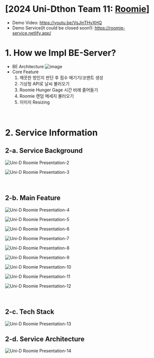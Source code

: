 # [2024 Uni-Dthon Team 11: <u>**Roomie**</u>]
- Demo Video: https://youtu.be/VsJinTHyXHQ
- Demo Service(It could be closed soon!): https://roomie-service.netlify.app/

# 1. How we Impl BE-Server?
- BE Architecture
  ![image](https://github.com/user-attachments/assets/d86a799f-f82a-4692-a930-2492e4a232a0)
- Core Feature
  1. 깨끗한 방인지 판단 후 점수 매기기/코멘트 생성
  2. 기상청 API로 날씨 불러오기
  3. Roomie Hunger Gage 시간 비례 줄어들기
  4. Roomie 랜덤 메세지 불러오기
  5. 이미지 Resizing
<br><br><br>
# 2. Service Information
## 2-a. Service Background
![Uni-D Roomie Presentation-2](https://github.com/user-attachments/assets/2a45450c-2c44-4a07-8867-d9180031c5e4)

![Uni-D Roomie Presentation-3](https://github.com/user-attachments/assets/9348074d-0a45-468d-a4fc-af5868a22acf)
<br><br><br>
## 2-b. Main Feature
![Uni-D Roomie Presentation-4](https://github.com/user-attachments/assets/e93dc1ba-c757-4ccb-a0b0-9475e4cf51ab)

![Uni-D Roomie Presentation-5](https://github.com/user-attachments/assets/ada56762-83b2-4d88-b815-ffb543386733)

![Uni-D Roomie Presentation-6](https://github.com/user-attachments/assets/cfcf0a10-4184-4e77-bfd4-80513f313589)

![Uni-D Roomie Presentation-7](https://github.com/user-attachments/assets/7c2ab86a-2fc4-4a25-87cf-6aef39c59d6e)

![Uni-D Roomie Presentation-8](https://github.com/user-attachments/assets/363dc1b9-1a11-4807-a0fa-3c3d6d064ab7)

![Uni-D Roomie Presentation-9](https://github.com/user-attachments/assets/1008b30e-c1d7-4f6c-89cb-c4c1f1e8a192)

![Uni-D Roomie Presentation-10](https://github.com/user-attachments/assets/cc3fb2a7-ca01-4630-8d90-5c2e6896f84d)

![Uni-D Roomie Presentation-11](https://github.com/user-attachments/assets/5ee765f3-9681-4653-9b47-dea1be29824b)

![Uni-D Roomie Presentation-12](https://github.com/user-attachments/assets/ff6cdd4b-b060-4a07-8a35-99ccb5228a20)
<br><br><br>
## 2-c. Tech Stack
![Uni-D Roomie Presentation-13](https://github.com/user-attachments/assets/30542478-ae44-4aee-86e4-5b0664a7f324)

## 2-d. Service Architecture
![Uni-D Roomie Presentation-14](https://github.com/user-attachments/assets/e8368580-5713-4b99-bb85-62714c6c6642)
